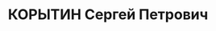 ---
title: КОРЫТИН Сергей Петрович
description: '1894 г.р., русский, б/п, майор, нач. штаба 23 СД ХВО.

  Арестован 28.09.1937.

  ВКВС - 08.01.1938, ВМН. Расстрелян 09.01.1938, Харьков'
---